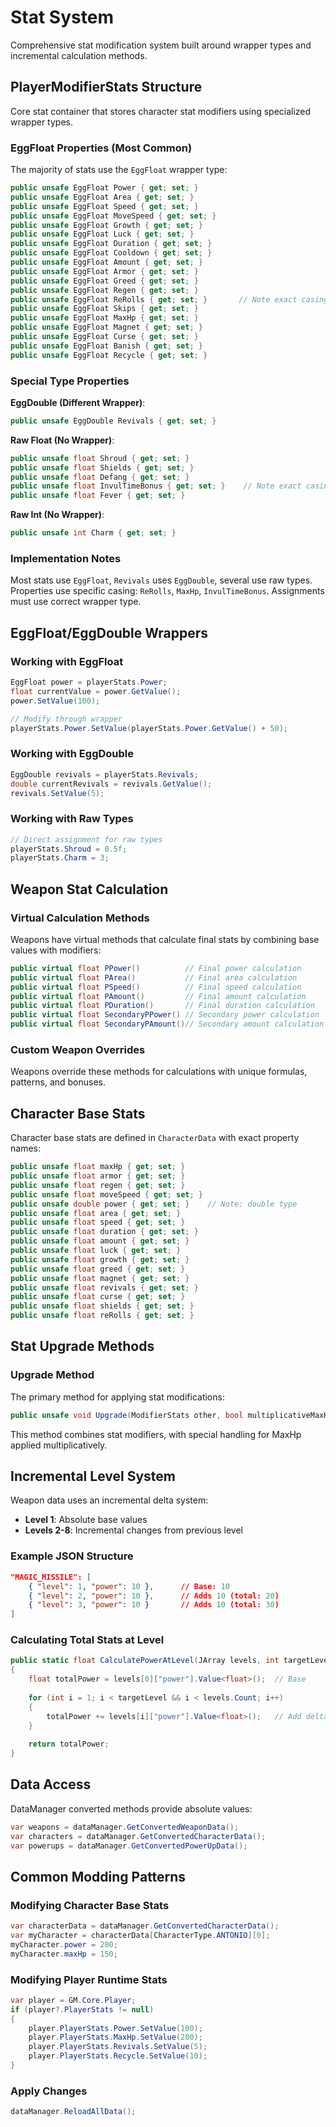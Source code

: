 # Stat System

Comprehensive stat modification system built around wrapper types and incremental calculation methods.

## PlayerModifierStats Structure

Core stat container that stores character stat modifiers using specialized wrapper types.

### EggFloat Properties (Most Common)
The majority of stats use the `EggFloat` wrapper type:

```csharp
public unsafe EggFloat Power { get; set; }
public unsafe EggFloat Area { get; set; }
public unsafe EggFloat Speed { get; set; }
public unsafe EggFloat MoveSpeed { get; set; }
public unsafe EggFloat Growth { get; set; }
public unsafe EggFloat Luck { get; set; }
public unsafe EggFloat Duration { get; set; }
public unsafe EggFloat Cooldown { get; set; }
public unsafe EggFloat Amount { get; set; }
public unsafe EggFloat Armor { get; set; }
public unsafe EggFloat Greed { get; set; }
public unsafe EggFloat Regen { get; set; }
public unsafe EggFloat ReRolls { get; set; }       // Note exact casing
public unsafe EggFloat Skips { get; set; }
public unsafe EggFloat MaxHp { get; set; }
public unsafe EggFloat Magnet { get; set; }
public unsafe EggFloat Curse { get; set; }
public unsafe EggFloat Banish { get; set; }
public unsafe EggFloat Recycle { get; set; }
```

### Special Type Properties

**EggDouble (Different Wrapper)**:
```csharp
public unsafe EggDouble Revivals { get; set; }
```

**Raw Float (No Wrapper)**:
```csharp
public unsafe float Shroud { get; set; }
public unsafe float Shields { get; set; }
public unsafe float Defang { get; set; }
public unsafe float InvulTimeBonus { get; set; }    // Note exact casing
public unsafe float Fever { get; set; }
```

**Raw Int (No Wrapper)**:
```csharp
public unsafe int Charm { get; set; }
```

### Implementation Notes

Most stats use `EggFloat`, `Revivals` uses `EggDouble`, several use raw types. Properties use specific casing: `ReRolls`, `MaxHp`, `InvulTimeBonus`. Assignments must use correct wrapper type.

## EggFloat/EggDouble Wrappers

### Working with EggFloat
```csharp
EggFloat power = playerStats.Power;
float currentValue = power.GetValue();
power.SetValue(100);

// Modify through wrapper
playerStats.Power.SetValue(playerStats.Power.GetValue() + 50);
```

### Working with EggDouble
```csharp
EggDouble revivals = playerStats.Revivals;
double currentRevivals = revivals.GetValue();
revivals.SetValue(5);
```

### Working with Raw Types
```csharp
// Direct assignment for raw types
playerStats.Shroud = 0.5f;
playerStats.Charm = 3;
```

## Weapon Stat Calculation

### Virtual Calculation Methods
Weapons have virtual methods that calculate final stats by combining base values with modifiers:

```csharp
public virtual float PPower()          // Final power calculation
public virtual float PArea()           // Final area calculation  
public virtual float PSpeed()          // Final speed calculation
public virtual float PAmount()         // Final amount calculation
public virtual float PDuration()       // Final duration calculation
public virtual float SecondaryPPower() // Secondary power calculation
public virtual float SecondaryPAmount()// Secondary amount calculation
```

### Custom Weapon Overrides
Weapons override these methods for calculations with unique formulas, patterns, and bonuses.

## Character Base Stats

Character base stats are defined in `CharacterData` with exact property names:

```csharp
public unsafe float maxHp { get; set; }
public unsafe float armor { get; set; }
public unsafe float regen { get; set; }
public unsafe float moveSpeed { get; set; }
public unsafe double power { get; set; }    // Note: double type
public unsafe float area { get; set; }
public unsafe float speed { get; set; }
public unsafe float duration { get; set; }
public unsafe float amount { get; set; }
public unsafe float luck { get; set; }
public unsafe float growth { get; set; }
public unsafe float greed { get; set; }
public unsafe float magnet { get; set; }
public unsafe float revivals { get; set; }
public unsafe float curse { get; set; }
public unsafe float shields { get; set; }
public unsafe float reRolls { get; set; }
```

## Stat Upgrade Methods

### Upgrade Method
The primary method for applying stat modifications:

```csharp
public unsafe void Upgrade(ModifierStats other, bool multiplicativeMaxHp = false)
```

This method combines stat modifiers, with special handling for MaxHp applied multiplicatively.

## Incremental Level System

Weapon data uses an incremental delta system:

- **Level 1**: Absolute base values
- **Levels 2-8**: Incremental changes from previous level

### Example JSON Structure
```json
"MAGIC_MISSILE": [
    { "level": 1, "power": 10 },      // Base: 10
    { "level": 2, "power": 10 },      // Adds 10 (total: 20)
    { "level": 3, "power": 10 }       // Adds 10 (total: 30)
]
```

### Calculating Total Stats at Level
```csharp
public static float CalculatePowerAtLevel(JArray levels, int targetLevel)
{
    float totalPower = levels[0]["power"].Value<float>();  // Base
    
    for (int i = 1; i < targetLevel && i < levels.Count; i++)
    {
        totalPower += levels[i]["power"].Value<float>();   // Add deltas
    }
    
    return totalPower;
}
```

## Data Access

DataManager converted methods provide absolute values:

```csharp
var weapons = dataManager.GetConvertedWeaponData();
var characters = dataManager.GetConvertedCharacterData();
var powerups = dataManager.GetConvertedPowerUpData();
```

## Common Modding Patterns

### Modifying Character Base Stats
```csharp
var characterData = dataManager.GetConvertedCharacterData();
var myCharacter = characterData[CharacterType.ANTONIO][0];
myCharacter.power = 200;
myCharacter.maxHp = 150;
```

### Modifying Player Runtime Stats
```csharp
var player = GM.Core.Player;
if (player?.PlayerStats != null)
{
    player.PlayerStats.Power.SetValue(100);
    player.PlayerStats.MaxHp.SetValue(200);
    player.PlayerStats.Revivals.SetValue(5);
    player.PlayerStats.Recycle.SetValue(10);
}
```

### Apply Changes
```csharp
dataManager.ReloadAllData();
```